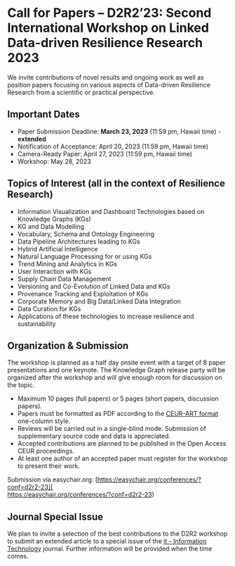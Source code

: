 # Call for Papers – D2R2’23: Second International Workshop on Linked Data-driven Resilience Research 2023

We invite contributions of novel results and ongoing work as well as position papers focusing on various aspects of Data-driven Resilience Research from a scientific or practical perspective.

## Important Dates

* Paper Submission Deadline: **March 23, 2023** (11:59 pm, Hawaii time) - **extended**
* Notification of Acceptance: April 20, 2023 (11:59 pm, Hawaii time)
* Camera-Ready Paper: April 27, 2023 (11:59 pm, Hawaii time)
* Workshop: May 28, 2023

## Topics of Interest (all in the context of Resilience Research)

* Information Visualization and Dashboard Technologies based on Knowledge Graphs (KGs)
* KG and Data Modelling
* Vocabulary, Schema and Ontology Engineering
* Data Pipeline Architectures leading to KGs
* Hybrid Artificial Intelligence
* Natural Language Processing for or using KGs
* Trend Mining and Analytics in KGs
* User Interaction with KGs
* Supply Chain Data Management
* Versioning and Co-Evolution of Linked Data and KGs
* Provenance Tracking and Exploitation of KGs
* Corporate Memory and Big Data/Linked Data Integration
* Data Curation for KGs
* Applications of these technologies to increase resilience and sustainability

## Organization & Submission

The workshop is planned as a half day onsite event with a target of 8 paper presentations and one keynote.
The Knowledge Graph release party will be organized after the workshop and will give enough room for discussion on the topic. 

* Maximum 10 pages (full papers) or 5 pages (short papers, discussion papers).
* Papers must be formatted as PDF according to the [CEUR-ART format](https://ceur-ws.org/HOWTOSUBMIT.html) one-column style.
* Reviews will be carried out in a single-blind mode. Submission of supplementary source code and data is appreciated.
* Accepted contributions are planned to be published in the Open Access CEUR proceedings.
* At least one author of an accepted paper must register for the workshop to present their work.

Submission via easychair.org: [https://easychair.org/conferences/?conf=d2r2-23](	
https://easychair.org/conferences/?conf=d2r2-23)

## Journal Special Issue

We plan to invite a selection of the best contributions to the D2R2 workshop to submit an extended article to a special issue of the [it - Information Technology](https://www.degruyter.com/journal/key/itit/html) journal.
Further information will be provided when the time comes.
